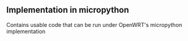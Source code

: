 ## Implementation in micropython
Contains usable code that can be run under OpenWRT's micropython implementation
